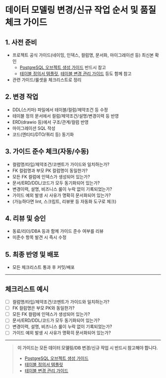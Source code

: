 <!--
Purpose: DB 모델링 단계별 워크플로우 및 산출물 흐름 안내
Scope: AGS 운영관리 시스템의 DB 설계/변경 프로세스 전반에 적용
-->

# 데이터 모델링 변경/신규 작업 순서 및 품질 체크 가이드

## 1. 사전 준비
- 프로젝트 공식 가이드(네이밍, 인덱스, 컬럼명, 문서화, 마이그레이션 등) 최신본 확인
  - [PostgreSQL 오브젝트 생성 가이드](./postgresql_object_guide.md) 반드시 참고
  - [테이블 정의서 템플릿](./table_definition_template.md), [테이블 변경 관리 가이드](./table_change_management.md) 등도 함께 참고
- 관련 가이드/룰셋을 체크리스트로 정리

## 2. 변경 작업
- DDL(스키마) 파일에서 테이블/컬럼/제약조건 등 수정
- 테이블 정의 문서에서 컬럼/제약조건/설명/변경이력 등 반영
- ERD(drawio 등)에서 구조/관계/컬럼 반영
- 마이그레이션 SQL 작성
- 코드(엔티티/DTO/쿼리 등) 동기화

## 3. 가이드 준수 체크(자동/수동)
- 컬럼명/타입/제약조건/코멘트가 가이드와 일치하는가?
- FK 컬럼명과 부모 PK 컬럼명이 동일한가?
- 모든 FK 컬럼에 인덱스가 생성되어 있는가?
- 문서/ERD/DDL/코드가 모두 동기화되어 있는가?
- 변경이력, 설명, 비즈니스 룰이 누락 없이 기록되었는가?
- 가이드 예외 발생 시 사유가 명확히 문서화되어 있는가?
- (가능하다면 lint, 스크립트, 리뷰봇 등 자동화 도구로 체크)

## 4. 리뷰 및 승인
- 동료/리더/DBA 등과 함께 가이드 준수 여부를 리뷰
- 미준수 항목 발견 시 즉시 수정

## 5. 최종 반영 및 배포
- 모든 체크리스트 통과 후 커밋/배포

---

## 체크리스트 예시

- [ ] 컬럼명/타입/제약조건/코멘트가 가이드와 일치하는가?
- [ ] FK 컬럼명은 부모 PK와 동일한가?
- [ ] 모든 FK 컬럼에 인덱스가 생성되어 있는가?
- [ ] 문서/ERD/DDL/코드가 모두 동기화되어 있는가?
- [ ] 변경이력, 설명, 비즈니스 룰이 누락 없이 기록되었는가?
- [ ] 가이드 예외 발생 시 사유가 명확히 문서화되어 있는가?

---

> **이 가이드는 모든 데이터 모델링/DB 변경/신규 작업 시 반드시 참고해야 합니다.**
> - [PostgreSQL 오브젝트 생성 가이드](./postgresql_object_guide.md)
> - [테이블 정의서 템플릿](./table_definition_template.md)
> - [테이블 변경 관리 가이드](./table_change_management.md) 